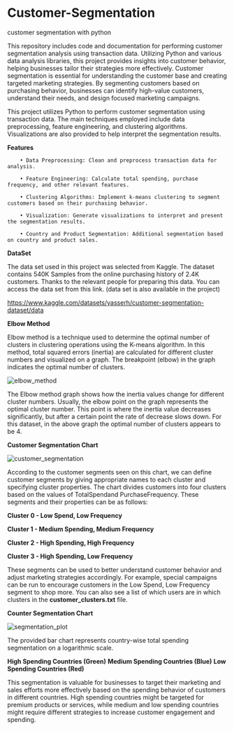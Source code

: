 # Customer-Segmentation
customer segmentation with python

This repository includes code and documentation for performing customer segmentation analysis using transaction data. Utilizing Python and various data analysis libraries, this project provides insights into customer behavior, helping businesses tailor their strategies more effectively. Customer segmentation is essential for understanding the customer base and creating targeted marketing strategies. By segmenting customers based on purchasing behavior, businesses can identify high-value customers, understand their needs, and design focused marketing campaigns.

This project utilizes Python to perform customer segmentation using transaction data. The main techniques employed include data preprocessing, feature engineering, and clustering algorithms. Visualizations are also provided to help interpret the segmentation results.

**Features**
      
        • Data Preprocessing: Clean and preprocess transaction data for analysis.
        
        • Feature Engineering: Calculate total spending, purchase frequency, and other relevant features.
        
        • Clustering Algorithms: Implement k-means clustering to segment customers based on their purchasing behavior.
        
        • Visualization: Generate visualizations to interpret and present the segmentation results.
        
        • Country and Product Segmentation: Additional segmentation based on country and product sales.

**DataSet**

The data set used in this project was selected from Kaggle. The dataset contains 540K Samples from the online purchasing history of 2.4K customers. 
Thanks to the relevant people for preparing this data. You can access the data set from this link. (data set is also available in the project)

https://www.kaggle.com/datasets/yasserh/customer-segmentation-dataset/data

**Elbow Method**

Elbow method is a technique used to determine the optimal number of clusters in clustering operations using the K-means algorithm. In this method, total squared errors (inertia) are calculated for different cluster numbers and visualized on a graph. The breakpoint (elbow) in the graph indicates the optimal number of clusters.

![elbow_method](https://github.com/user-attachments/assets/9927bd04-63c6-4aa3-8227-f830db0e89da)

The Elbow method graph shows how the inertia values ​​change for different cluster numbers. Usually, the elbow point on the graph represents the optimal cluster number. This point is where the inertia value decreases significantly, but after a certain point the rate of decrease slows down. For this dataset, in the above graph the optimal number of clusters appears to be 4.



**Customer Segmentation Chart**

![customer_segmentation](https://github.com/user-attachments/assets/cc6289f0-89b9-43bb-9334-c921f44a385e)

According to the customer segments seen on this chart, we can define customer segments by giving appropriate names to each cluster and specifying cluster properties. The chart divides customers into four clusters based on the values ​​of TotalSpendand PurchaseFrequency. These segments and their properties can be as follows:

   **Cluster 0 - Low Spend, Low Frequency**

   **Cluster 1 - Medium Spending, Medium Frequency**

   **Cluster 2 - High Spending, High Frequency**

   **Cluster 3 - High Spending, Low Frequency**


These segments can be used to better understand customer behavior and adjust marketing strategies accordingly. For example, special campaigns can be run to encourage customers in the Low Spend, Low Frequency segment to shop more. You can also see a list of which users are in which clusters in the **customer_clusters.txt** file.


**Counter Segmentation Chart**

![segmentation_plot](https://github.com/user-attachments/assets/971ccc1c-5794-4e48-bad5-4660b20254b5)


The provided bar chart represents country-wise total spending segmentation on a logarithmic scale. 

**High Spending Countries (Green)**
**Medium Spending Countries (Blue)**
**Low Spending Countries (Red)**

This segmentation is valuable for businesses to target their marketing and sales efforts more effectively based on the spending behavior of customers in different countries. High spending countries might be targeted for premium products or services, while medium and low spending countries might require different strategies to increase customer engagement and spending.
